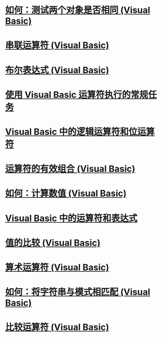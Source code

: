 # [如何：测试两个对象是否相同 (Visual Basic)](how-to-test-whether-two-objects-are-the-same.md)
# [串联运算符 (Visual Basic)](concatenation-operators.md)
# [布尔表达式 (Visual Basic)](boolean-expressions.md)
# [使用 Visual Basic 运算符执行的常规任务](common-tasks-performed-with-visual-basic-operators.md)
# [Visual Basic 中的逻辑运算符和位运算符](logical-and-bitwise-operators.md)
# [运算符的有效组合 (Visual Basic)](efficient-combination-of-operators.md)
# [如何：计算数值 (Visual Basic)](how-to-calculate-numeric-values.md)
# [Visual Basic 中的运算符和表达式](index.md)
# [值的比较 (Visual Basic)](value-comparisons.md)
# [算术运算符 (Visual Basic)](arithmetic-operators.md)
# [如何：将字符串与模式相匹配 (Visual Basic)](how-to-match-a-string-against-a-pattern.md)
# [比较运算符 (Visual Basic)](comparison-operators.md)
